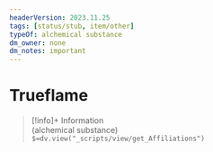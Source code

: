 ```yaml
---
headerVersion: 2023.11.25
tags: [status/stub, item/other]
typeOf: alchemical substance
dm_owner: none
dm_notes: important
---
```

# Trueflame
>[!info]+ Information  
> (alchemical substance)  
> `$=dv.view("_scripts/view/get_Affiliations")`

